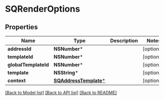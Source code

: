 # SQRenderOptions

## Properties
Name | Type | Description | Notes
------------ | ------------- | ------------- | -------------
**addressId** | **NSNumber*** |  | [optional] 
**templateId** | **NSNumber*** |  | [optional] 
**globalTemplateId** | **NSNumber*** |  | [optional] 
**template** | **NSString*** |  | [optional] 
**context** | [**SQAddressTemplate***](SQAddressTemplate.md) |  | [optional] 

[[Back to Model list]](../README.md#documentation-for-models) [[Back to API list]](../README.md#documentation-for-api-endpoints) [[Back to README]](../README.md)


